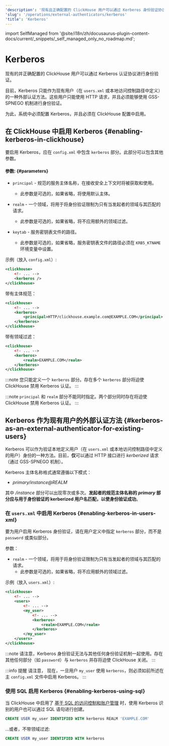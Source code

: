 ```yaml
---
'description': '现有且正确配置的 ClickHouse 用户可以通过 Kerberos 身份验证协议进行身份验证。'
'slug': '/operations/external-authenticators/kerberos'
'title': 'Kerberos'
---
```


import SelfManaged from '@site/i18n/zh/docusaurus-plugin-content-docs/current/_snippets/_self_managed_only_no_roadmap.md';


# Kerberos

<SelfManaged />

现有的并正确配置的 ClickHouse 用户可以通过 Kerberos 认证协议进行身份验证。

目前，Kerberos 只能作为现有用户（在 `users.xml` 或本地访问控制路径中定义）的一种外部认证方法。这些用户只能使用 HTTP 请求，并且必须能够使用 GSS-SPNEGO 机制进行身份验证。

为此，系统中必须配置 Kerberos，并且必须在 ClickHouse 配置中启用。

## 在 ClickHouse 中启用 Kerberos {#enabling-kerberos-in-clickhouse}

要启用 Kerberos，应在 `config.xml` 中包含 `kerberos` 部分。此部分可以包含其他参数。

#### 参数: {#parameters}

- `principal` - 规范的服务主体名称，在接收安全上下文时将被获取和使用。
    - 此参数是可选的，如果省略，将使用默认主体。

- `realm` - 一个领域，将用于将身份验证限制为只有当发起者的领域与其匹配的请求。
    - 此参数是可选的，如果省略，将不应用额外的领域过滤。

- `keytab` - 服务密钥表文件的路径。
    - 此参数是可选的，如果省略，服务密钥表文件的路径必须在 `KRB5_KTNAME` 环境变量中设置。

示例（放入 `config.xml`）:

```xml
<clickhouse>
    <!- ... -->
    <kerberos />
</clickhouse>
```

带有主体规范：

```xml
<clickhouse>
    <!- ... -->
    <kerberos>
        <principal>HTTP/clickhouse.example.com@EXAMPLE.COM</principal>
    </kerberos>
</clickhouse>
```

带有领域过滤：

```xml
<clickhouse>
    <!- ... -->
    <kerberos>
        <realm>EXAMPLE.COM</realm>
    </kerberos>
</clickhouse>
```

:::note
您只能定义一个 `kerberos` 部分。存在多个 `kerberos` 部分将迫使 ClickHouse 禁用 Kerberos 认证。
:::

:::note
`principal` 和 `realm` 部分不能同时指定。两个部分同时存在将迫使 ClickHouse 禁用 Kerberos 认证。
:::

## Kerberos 作为现有用户的外部认证方法 {#kerberos-as-an-external-authenticator-for-existing-users}

Kerberos 可以作为验证本地定义用户（在 `users.xml` 或本地访问控制路径中定义的用户）身份的一种方法。目前，**仅**可以通过 HTTP 接口进行 *kerberized* 请求（通过 GSS-SPNEGO 机制）。

Kerberos 主体名称格式通常遵循以下模式：

- *primary/instance@REALM*

其中 */instance* 部分可以出现零次或多次。**发起者的规范主体名称的 *primary* 部分应与用于身份验证的 kerberized 用户名匹配，以使身份验证成功**。

### 在 `users.xml` 中启用 Kerberos {#enabling-kerberos-in-users-xml}

要为用户启用 Kerberos 身份验证，请在用户定义中指定 `kerberos` 部分，而不是 `password` 或类似部分。

参数：

- `realm` - 一个领域，将用于将身份验证限制为只有当发起者的领域与其匹配的请求。
    - 此参数是可选的，如果省略，将不应用额外的领域过滤。

示例（放入 `users.xml`）:

```xml
<clickhouse>
    <!- ... -->
    <users>
        <!- ... -->
        <my_user>
            <!- ... -->
            <kerberos>
                <realm>EXAMPLE.COM</realm>
            </kerberos>
        </my_user>
    </users>
</clickhouse>
```

:::note
请注意，Kerberos 身份验证无法与其他任何身份验证机制一起使用。存在其他任何部分（如 `password`）与 `kerberos` 并存将迫使 ClickHouse 关闭。
:::

:::info 提醒
请注意， 现在，一旦用户 `my_user` 使用 `kerberos`，则必须如前所述在主 `config.xml` 文件中启用 Kerberos。
:::

### 使用 SQL 启用 Kerberos {#enabling-kerberos-using-sql}

当 ClickHouse 中启用了 [基于 SQL 的访问控制和账户管理](/operations/access-rights#access-control-usage) 时，使用 Kerberos 识别的用户也可以通过 SQL 语句进行创建。

```sql
CREATE USER my_user IDENTIFIED WITH kerberos REALM 'EXAMPLE.COM'
```

...或者，不带领域过滤:

```sql
CREATE USER my_user IDENTIFIED WITH kerberos
```
